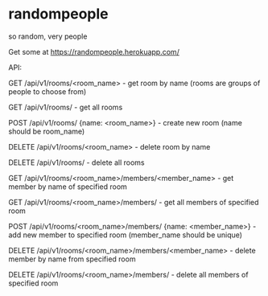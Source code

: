 # randompeople
so random, very people

Get some at https://randompeople.herokuapp.com/

API:

GET /api/v1/rooms/<room_name> - get room by name (rooms are groups of people to choose from)

GET /api/v1/rooms/ - get all rooms

POST /api/v1/rooms/ {name: <room_name>} - create new room (name should be room_name)

DELETE /api/v1/rooms/<room_name> - delete room by name

DELETE /api/v1/rooms/ - delete all rooms


GET /api/v1/rooms/<room_name>/members/<member_name> - get member by name of specified room

GET /api/v1/rooms/<room_name>/members/ - get all members of specified room

POST /api/v1/rooms/<room_name>/members/ {name: <member_name>} - add new member to specified room (member_name should be unique)

DELETE /api/v1/rooms/<room_name>/members/<member_name> - delete member by name from specified room

DELETE /api/v1/rooms/<room_name>/members/ - delete all members of specified room
